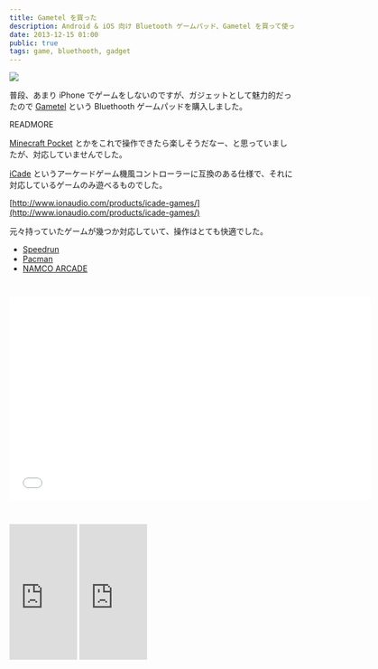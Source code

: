 ```yaml
---
title: Gametel を買った
description: Android & iOS 向け Bluetooth ゲームパッド、Gametel を買って使ってみた感想。
date: 2013-12-15 01:00
public: true
tags: game, bluethooth, gadget
---
```


![](2013-12-15-gametel/gametel.jpg)


普段、あまり iPhone でゲームをしないのですが、ガジェットとして魅力的だったので [Gametel](http://gametel.se/) という Bluethooth ゲームパッドを購入しました。

READMORE

[Minecraft Pocket](https://itunes.apple.com/jp/app/minecraft-pocket-edition/id479516143?mt=8&uo=4&at=10l87J) とかをこれで操作できたら楽しそうだなー、と思っていましたが、対応していませんでした。

[iCade](http://www.ionaudio.com/products/details/icade) というアーケードゲーム機風コントローラーに互換のある仕様で、それに対応しているゲームのみ遊べるものでした。

[http://www.ionaudio.com/products/icade-games/](http://www.ionaudio.com/products/icade-games/)

元々持っていたゲームが幾つか対応していて、操作はとても快適でした。

* [Speedrun](https://itunes.apple.com/app/mos-speedrun/id419215811?mt=8&uo=4&at=10l87J)
* [Pacman](https://itunes.apple.com/jp/app/pakkuman/id281656475?mt=8&uo=4&at=10l87J)
* [NAMCO ARCADE](https://itunes.apple.com/jp/app/namco-arcade/id465606050?mt=8&uo=4&at=10l87J)

<p style="margin-top: 3em">
<iframe width="640" height="360" src="//www.youtube.com/embed/aX80oHqlh6Y" frameborder="0" allowfullscreen></iframe>
</p>

<p style="margin-top: 3em">
<iframe src="http://rcm-fe.amazon-adsystem.com/e/cm?t=atsushnagased-22&o=9&p=8&l=as1&asins=B009OL0IRG&ref=tf_til&fc1=000000&IS2=1&lt1=_blank&m=amazon&lc1=0000FF&bc1=FFFFFF&bg1=FFFFFF&f=ifr" style="width:120px;height:240px;" scrolling="no" marginwidth="0" marginheight="0" frameborder="0"></iframe>

<iframe src="http://rcm-fe.amazon-adsystem.com/e/cm?t=atsushnagased-22&o=9&p=8&l=as1&asins=B005LYGS5Q&ref=tf_til&fc1=000000&IS2=1&lt1=_blank&m=amazon&lc1=0000FF&bc1=FFFFFF&bg1=FFFFFF&f=ifr" style="width:120px;height:240px;" scrolling="no" marginwidth="0" marginheight="0" frameborder="0"></iframe>
</p>